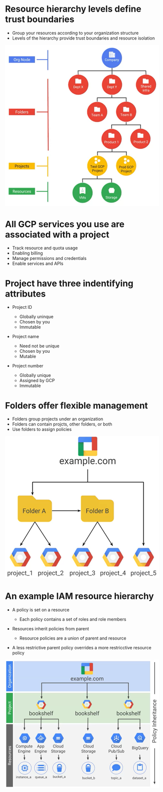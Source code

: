 # Resource hierarchy levels define trust boundaries

- Group your resources according to your organization structure
- Levels of the hierarchy provide trust boundaries and resource isolation

![Resource hierarchy](../images/resource_hierarchy_1.png "Resource hierarchy")

# All GCP services you use are associated with a project

- Track resource and quota usage
- Enabling billing
- Manage permissions and credentials
- Enable services and APIs

# Project have three indentifying attributes

- Project ID
    - Globally uninque
    - Chosen by you
    - Immutable

- Project name
    - Need not be unique
    - Chosen by you
    - Mutable

- Project number
    - Globally unique
    - Assigned by GCP
    - Immutable

# Folders offer flexible management

- Folders group projects under an organization
- Folders can contain projcts, other folders, or both
- Use folders to assign policies

![Folders offer flexible management](../images\resource_hierarchy_2.png "Folders offer flexible management")

# An example IAM resource hierarchy

- A policy is set on a resource
    - Each policy contains a set of roles and role members

- Resources inherit policies from parent
    - Resource policies are a union of parent and resource

- A less restrictive parent policy overrides a more restricctive resource policy

![Folders offer flexible management](../images\resource_hierarchy_3.png "Folders offer flexible management")
